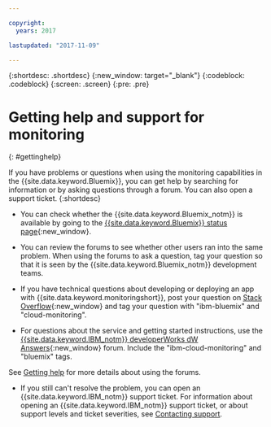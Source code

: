 ```yaml
---

copyright:
  years: 2017

lastupdated: "2017-11-09"

---
```



{:shortdesc: .shortdesc}
{:new_window: target="_blank"}
{:codeblock: .codeblock}
{:screen: .screen}
{:pre: .pre}


# Getting help and support for monitoring
{: #gettinghelp}

If you have problems or questions when using the monitoring capabilities in the {{site.data.keyword.Bluemix}}, you can get help by searching for information or by asking questions through a forum. You can also open a support ticket.
{:shortdesc}

* You can check whether the {{site.data.keyword.Bluemix_notm}} is available by going to the [{{site.data.keyword.Bluemix}} status page](https://developer.ibm.com/bluemix/support/#status){:new_window}.

* You can review the forums to see whether other users ran into the same problem. When using the forums to ask a question, tag your question so that it is seen by the {{site.data.keyword.Bluemix_notm}} development teams.
<!--Insert the appropriate Stack Overflow tag for your service for <service_keyword> in URL and text below:  -->
  * If you have technical questions about developing or deploying an app with {{site.data.keyword.monitoringshort}}, post your question on [Stack Overflow](http://stackoverflow.com/search?q=cloud-monitoring+ibm-bluemix){:new_window} and tag your question with "ibm-bluemix" and "cloud-monitoring".
<!--Insert the appropriate dW Answers tag for your service for <service_keyword> in URL below:  -->
  * For questions about the service and getting started instructions, use the [{{site.data.keyword.IBM_notm}} developerWorks dW Answers](https://developer.ibm.com/answers/topics/ibm-cloud-monitoring/?smartspace=bluemix){:new_window} forum. Include the  "ibm-cloud-monitoring" and "bluemix" tags.

See [Getting help](https://www.{DomainName}/docs/support/index.html#getting-help) for more details about using the forums.

* If you still can't resolve the problem, you can open an {{site.data.keyword.IBM_notm}} support ticket. For information about opening an {{site.data.keyword.IBM_notm}} support ticket, or about support levels and ticket severities, see [Contacting support](https://www.{DomainName}/docs/support/index.html#contacting-support).

